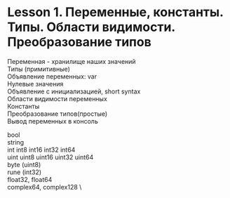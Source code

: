 # Lesson 1. Переменные, константы. Типы. Области видимости. Преобразование типов

Переменная - хранилище наших значений \
Типы (примитивные) \
Объявление переменных: var \
Нулевые значения \
Объявление с инициализацией, short syntax \
Области видимости переменных \
Константы \
Преобразование типов(простые) \
Вывод переменных в консоль

bool \
string \
int int8 int16 int32 int64 \
uint uint8 uint16 uint32 uint64 \
byte (uint8) \
rune (int32) \
float32, float64 \
complex64, complex128 \


